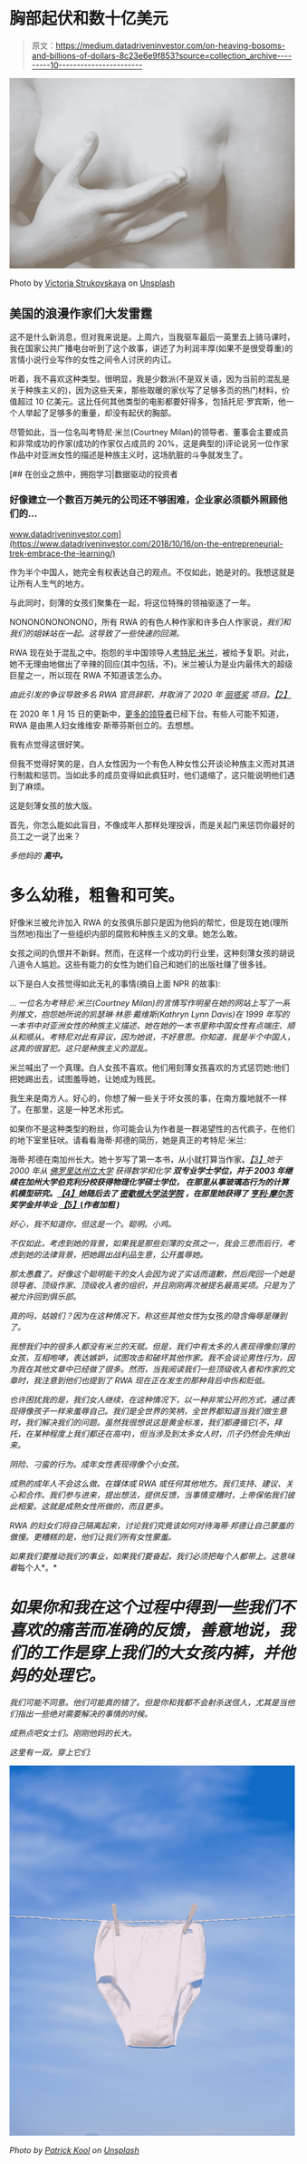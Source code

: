 # 胸部起伏和数十亿美元

> 原文：<https://medium.datadriveninvestor.com/on-heaving-bosoms-and-billions-of-dollars-8c23e6e9f853?source=collection_archive---------10----------------------->

![](img/0aa54b184b2c404923bf624b07b2a9a0.png)

Photo by [Victoria Strukovskaya](https://unsplash.com/@struvictoryart?utm_source=medium&utm_medium=referral) on [Unsplash](https://unsplash.com?utm_source=medium&utm_medium=referral)

## 美国的浪漫作家们大发雷霆

这不是什么新消息，但对我来说是。上周六，当我驱车最后一英里去上骑马课时，我在国家公共广播电台听到了这个故事，讲述了为利润丰厚(如果不是很受尊重)的言情小说行业写作的女性之间令人讨厌的内讧。

听着，我不喜欢这种类型。很明显，我是少数派(不是双关语，因为当前的混乱是关于种族主义的)，因为这些天来，那些取暖的家伙写了足够多页的热门材料，价值超过 10 亿美元。这比任何其他类型的电影都要好得多，包括托尼·罗宾斯，他一个人举起了足够多的重量，却没有起伏的胸部。

尽管如此，当一位名叫考特尼·米兰(Courtney Milan)的领导者、董事会主要成员和非常成功的作家(成功的作家仅占成员的 20%，这是典型的)评论说另一位作家作品中对亚洲女性的描述是种族主义时，这场肮脏的斗争就发生了。

[](https://www.datadriveninvestor.com/2018/10/16/on-the-entrepreneurial-trek-embrace-the-learning/) [## 在创业之旅中，拥抱学习|数据驱动的投资者

### 好像建立一个数百万美元的公司还不够困难，企业家必须额外照顾他们的…

www.datadriveninvestor.com](https://www.datadriveninvestor.com/2018/10/16/on-the-entrepreneurial-trek-embrace-the-learning/) 

作为半个中国人，她完全有权表达自己的观点。不仅如此，她是对的。我想这就是让所有人生气的地方。

与此同时，刻薄的女孩们聚集在一起，将这位特殊的领袖驱逐了一年。

NONONONONONONO，所有 RWA 的有色人种作家和许多白人作家说，*我们和我们的姐妹站在一起。这导致了一些快速的回溯。*

RWA 现在处于混乱之中。抱怨的半中国领导人[考特尼·米兰](https://en.wikipedia.org/wiki/Courtney_Milan)，被给予复职。对此，她不无理由地做出了辛辣的回应(其中包括，不)。米兰被认为是业内最伟大的超级巨星之一，所以现在 RWA 不知道该怎么办。

*由此引发的争议导致多名 RWA 官员辞职，并取消了 2020 年* [*丽塔奖*](https://en.wikipedia.org/wiki/RITA_Award) *项目。*[*【2】*](https://en.wikipedia.org/wiki/Courtney_Milan#cite_note-Wrap-2)

在 2020 年 1 月 15 日的更新中，[更多的领导者](https://www.dispatch.com/entertainment/20200113/books--romance-writers-of-america-leadership-resigns)已经下台。有些人可能不知道，RWA 是由黑人妇女维维安·斯蒂芬斯创立的。去想想。

我有点觉得这很好笑。

但我不觉得好笑的是，白人女性因为一个有色人种女性公开谈论种族主义而对其进行制裁和惩罚。当如此多的成员变得如此疯狂时，他们退缩了，这只能说明他们遇到了麻烦。

这是刻薄女孩的放大版。

首先，你怎么能如此盲目，不像成年人那样处理投诉，而是关起门来惩罚你最好的员工之一说了出来？

*多他妈的* ***高中。***

# 多么幼稚，粗鲁和可笑。

好像米兰被允许加入 RWA 的女孩俱乐部只是因为他妈的帮忙，但是现在她(理所当然地)指出了一些组织内部的腐败和种族主义的文章。她怎么敢。

女孩之间的仇恨并不新鲜。然而，在这样一个成功的行业里，这种刻薄女孩的胡说八道令人尴尬。这些有能力的女性为她们自己和她们的出版社赚了很多钱。

以下是白人女孩觉得如此无礼的事情(摘自上面 NPR 的故事):

… *一位名为考特尼·米兰(Courtney Milan)的言情写作明星在她的网站上写了一系列推文，抱怨她所说的凯瑟琳·林恩·戴维斯(Kathryn Lynn Davis)在 1999 年写的一本书中对亚洲女性的种族主义描述，她在她的一本书里称中国女性有点端庄、顺从和顺从。考特尼对此有异议，因为她说，不好意思。你知道，我是半个中国人，这真的很冒犯。这只是种族主义的混乱。*

米兰喊出了一个真理。白人女孩不喜欢。他们用刻薄女孩喜欢的方式惩罚她:他们把她踢出去，试图羞辱她，让她成为贱民。

我生来是南方人。好心的，你想了解一些关于坏女孩的事，在南方腹地就不一样了。在那里，这是一种艺术形式。

如果你不是这种类型的粉丝，你可能会认为作者是一群渴望性的古代疯子，在他们的地下室里狂吠。请看看海蒂·邦德的简历，她是真正的考特尼·米兰:

海蒂·邦德在南加州长大。她十岁写了第一本书，从小就打算当作家。[*【3】*](https://en.wikipedia.org/wiki/Courtney_Milan#cite_note-3)*她于 2000 年从* [*佛罗里达州立大学*](https://en.wikipedia.org/wiki/Florida_State_University) *获得数学和化学* ***双专业学士学位，并于 2003 年继续在加州大学伯克利分校获得物理化学硕士学位，* ***在那里从事玻璃态行为的计算机模型研究。***[*【4】*](https://en.wikipedia.org/wiki/Courtney_Milan#cite_note-4)****她随后去了*** [***密歇根大学法学院***](https://en.wikipedia.org/wiki/University_of_Michigan_Law_School) ***，在那里她获得了*** [***亨利·摩尔茨***](https://en.wikipedia.org/wiki/Henry_Moore_Bates) ***奖学金并毕业****** *[***【5】***](https://en.wikipedia.org/wiki/Courtney_Milan#cite_note-5)***(*作者加粗 *)****

*好心，我不知道你，但这是一个。聪明。小鸡。*

*不仅如此，考虑到她的背景，如果我是那些刻薄的女孩之一，我会三思而后行，考虑到她的法律背景，把她踢出战利品生意，公开羞辱她。*

*那太愚蠢了。好像这个聪明能干的女人会因为说了实话而道歉，然后爬回一个她是领导者、顶级作家、顶级收入者的组织，并且刚刚再次被提名最高奖项。只是为了被允许回到俱乐部。*

*真的吗，姑娘们？因为在这种情况下，称这些其他女性*为女孩*的隐含侮辱是赚到了。*

*我想我们中的很多人都没有米兰的天赋。但是，我们中有太多的人表现得像刻薄的女孩，互相咆哮，表达嫉妒，试图攻击和破坏其他作家。我不会谈论男性行为，因为我在其他文章中已经做了很多。然而，当我阅读我们一些顶级收入者和作家的文章时，我注意到他们也提到了 RWA 现在正在发生的那种背后中伤和贬低。*

*也许困扰我的是，我们女人继续，在这种情况下，以一种非常公开的方式，通过表现得像孩子一样来羞辱自己。我们是全世界的笑柄，全世界都知道当我们做生意时，我们解决我们的问题。虽然我很想说这是黄金标准，我们都遵循它(不，拜托，在某种程度上我们都还在高中)，但当涉及到太多女人时，爪子仍然会先伸出来。*

*阴险、刁蛮的行为。成年女性表现得像个小女孩。*

*成熟的成年人不会这么做。在媒体或 RWA 或任何其他地方。我们支持、建议、关心和合作。我们参与进来，提出想法，提供反馈，当事情变糟时，上帝保佑我们彼此相爱。这就是成熟女性所做的，而且更多。*

*RWA 的妇女们将自己隔离起来，讨论我们究竟该如何对待海蒂·邦德让自己蒙羞的傲慢。更糟糕的是，他们让我们所有女性蒙羞。*

*如果我们要推动我们的事业，如果我们要奋起，我们必须把每个人都带上。这意味着*每个人*。*

# *如果你和我在这个过程中得到一些我们不喜欢的痛苦而准确的反馈，善意地说，我们的工作是穿上我们的大女孩内裤，并他妈的处理它。*

*我们可能不同意。他们可能真的错了。但是你和我都不会射杀送信人，尤其是当他们指出一些绝对需要解决的事情的时候。*

*成熟点吧女士们。*刚刚他妈的长大*。*

*这里有一双。穿上它们:*

*![](img/eb6b561fc9983b0efc2aec5d8093419d.png)*

*Photo by [Patrick Kool](https://unsplash.com/@patrick62?utm_source=medium&utm_medium=referral) on [Unsplash](https://unsplash.com?utm_source=medium&utm_medium=referral)*